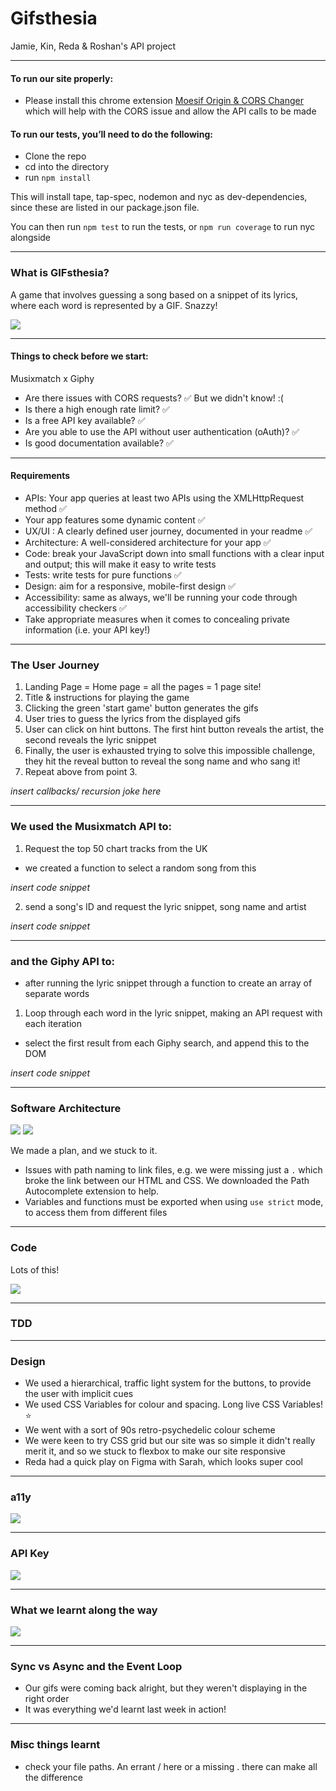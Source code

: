 # Gifsthesia
Jamie, Kin, Reda &amp; Roshan's API project

---
#### To run our site properly:

- Please install this chrome extension [Moesif Origin & CORS Changer](https://chrome.google.com/webstore/detail/moesif-orign-cors-changer/digfbfaphojjndkpccljibejjbppifbc) which will help with the CORS issue and allow the API calls to be made

#### To run our tests, you’ll need to do the following:

- Clone the repo
- cd into the directory
- run ```npm install```

This will install tape, tap-spec, nodemon and nyc as dev-dependencies, since these are listed in our package.json file.

You can then run ```npm test``` to run the tests, or ```npm run coverage``` to run nyc alongside

---

### What is GIFsthesia?

A game that involves guessing a song based on a snippet of its lyrics, where each word is represented by a GIF. Snazzy!

![](https://media.giphy.com/headers/2019-11-13-31-1573677075/unnamed.gif)

---

#### Things to check before we start:

Musixmatch x Giphy 

- Are there issues with CORS requests? ✅ But we didn't know! :( 
- Is there a high enough rate limit? ✅
- Is a free API key available? ✅
- Are you able to use the API without user authentication (oAuth)? ✅
- Is good documentation available? ✅

---

#### Requirements

- APIs: Your app queries at least two APIs using the XMLHttpRequest method ✅
- Your app features some dynamic content ✅
- UX/UI : A clearly defined user journey, documented in your readme ✅
- Architecture: A well-considered architecture for your app ✅
- Code: break your JavaScript down into small functions with a clear input and output; this will make it easy to write tests
- Tests: write tests for pure functions ✅
- Design: aim for a responsive, mobile-first design ✅
- Accessibility: same as always, we'll be running your code through accessibility checkers ✅
- Take appropriate measures when it comes to concealing private information (i.e. your API key!) 

---

### The User Journey

1. Landing Page = Home page = all the pages = 1 page site!
2. Title & instructions for playing the game
3. Clicking the green 'start game' button generates the gifs
4. User tries to guess the lyrics from the displayed gifs
5. User can click on hint buttons. The first hint button reveals the artist, the second reveals the lyric snippet
6. Finally, the user is exhausted trying to solve this impossible challenge, they hit the reveal button to reveal the song name and who sang it!
7. Repeat above from point 3. 

*insert callbacks/ recursion joke here*

---

### We used the Musixmatch API to:

1. Request the top 50 chart tracks from the UK
* we created a function to select a random song from this

*insert code snippet*

2. send a song's ID and request the lyric snippet, song name and artist 

*insert code snippet*

---

### and the Giphy API to:

* after running the lyric snippet through a function to create an array of separate words
1. Loop through each word in the lyric snippet, making an API request with each iteration
* select the first result from each Giphy search, and append this to the DOM

*insert code snippet*

---

### Software Architecture

![](https://i.imgur.com/ehZt5ck.png)
![](https://i.imgur.com/yatXpg5.png)

We made a plan, and we stuck to it.
- Issues with path naming to link files, e.g. we were missing just a ```.``` which broke the link between our HTML and CSS. We downloaded the Path Autocomplete extension to help.
- Variables and functions must be exported when using ```use strict``` mode, to access them from different files

---

### Code

Lots of this!

![](https://i.imgur.com/Ha9fMyJ.png)

---

### TDD

---

### Design

- We used a hierarchical, traffic light system for the buttons, to provide the user with implicit cues
- We used CSS Variables for colour and spacing. Long live CSS Variables! ⭐
- We went with a sort of 90s retro-psychedelic colour scheme
- We were keen to try CSS grid but our site was so simple it didn't really merit it, and so we stuck to flexbox to make our site responsive 
- Reda had a quick play on Figma with Sarah, which looks super cool

---

### a11y

![](https://i.imgur.com/HqSUagh.png)

---

### API Key

![](https://media.giphy.com/media/3oFyCYNrra8qo1Cv8Q/giphy.gif)

--- 

### What we learnt along the way

![](https://media.giphy.com/media/SPZFhfUJjsJO0/giphy.gif)

---

### Sync vs Async and the Event Loop

- Our gifs were coming back alright, but they weren't displaying in the right order
- It was everything we'd learnt last week in action!

---

### Misc things learnt

- check your file paths. An errant / here or a missing . there can make all the difference




